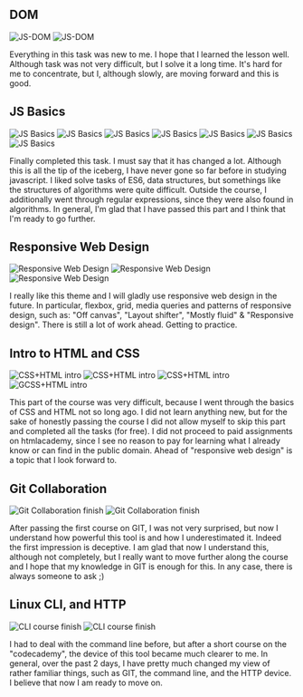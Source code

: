 ## DOM
![JS-DOM](/task_js_dom/udacity.png "dom js finished")
![JS-DOM](/task_js_dom/fccias.png "dom js finished")

Everything in this task was new to me. I hope that I learned the lesson well. 
Although task was not very difficult, but I solve it a long time. It's hard for me to concentrate, but I, although slowly, are moving forward and this is good.

## JS Basics
![JS Basics](/task_js_basics/Selection_000.png "basic js finished")
![JS Basics](/task_js_basics/Selection_001.png "basic js finished")
![JS Basics](/task_js_basics/Selection_002.png "basic js finished")
![JS Basics](/task_js_basics/Selection_003.png "basic js finished")
![JS Basics](/task_js_basics/Selection_004.png "basic js finished")
![JS Basics](/task_js_basics/Selection_005.png "basic js finished")
![JS Basics](/task_js_basics/Selection_006.png "basic js finished")

Finally completed this task. I must say that it has changed a lot. Although this is all the tip of the iceberg, I have never gone so far before in studying javascript. I liked solve tasks of ES6, data structures, but somethings like the structures of algorithms were quite difficult. Outside the course, I additionally went through regular expressions, since they were also found in algorithms. In general, I'm glad that I have passed this part and I think that I'm ready to go further.

## Responsive Web Design
![Responsive Web Design](/task_responsive_web_design/Selection_021.png "responsive tasks finished")
![Responsive Web Design](/task_responsive_web_design/Selection_022.png "responsive tasks finished")
![Responsive Web Design](/task_responsive_web_design/Selection_023.png "responsive tasks finished")

I really like this theme and I will gladly use responsive web design in the future. In particular, flexbox, grid, media queries and patterns of responsive design, such as: "Off canvas", "Layout shifter", "Mostly fluid" & "Responsive design".
There is still a lot of work ahead. Getting to practice.

## Intro to HTML and CSS
![CSS+HTML intro](/task_html_css_intro/Selection_011.png "html css progress")
![CSS+HTML intro](/task_html_css_intro/Selection_014.png "html css progress")
![CSS+HTML intro](/task_html_css_intro/Selection_015.png "html css progress")
![GCSS+HTML intro](/task_html_css_intro/Selection_016.png "html css progress")

This part of the course was very difficult, because I went through the basics of CSS and HTML not so long ago. I did not learn anything new, but for the sake of honestly passing the course I did not allow myself to skip this part and completed all the tasks (for free). I did not proceed to paid assignments on htmlacademy, since I see no reason to pay for learning what I already know or can find in the public domain. Ahead of "responsive web design" is a topic that I look forward to.

## Git Collaboration
![Git Collaboration finish](/task_git_collaboration/Selection_008.png "GIT course finished")
![Git Collaboration finish](/task_git_collaboration/Selection_009.png "GIT course finished")

After passing the first course on GIT, I was not very surprised, but now I understand how powerful this tool is and how I underestimated it. Indeed the first impression is deceptive. I am glad that now I understand this, although not completely, but I really want to move further along the course and I hope that my knowledge in GIT is enough for this. In any case, there is always someone to ask ;)

## Linux CLI, and HTTP
![CLI course finish](/task_linux_cli/Selection_003.png "Linux CLI course finished")
![CLI course finish](/task_linux_cli/Selection_004.png "Linux CLI course finished")

I had to deal with the command line before, but after a short course on the "codecademy", the device of this tool became much clearer to me.
In general, over the past 2 days, I have pretty much changed my view of rather familiar things, such as GIT, the command line, and the HTTP device. I believe that now I am ready to move on.
